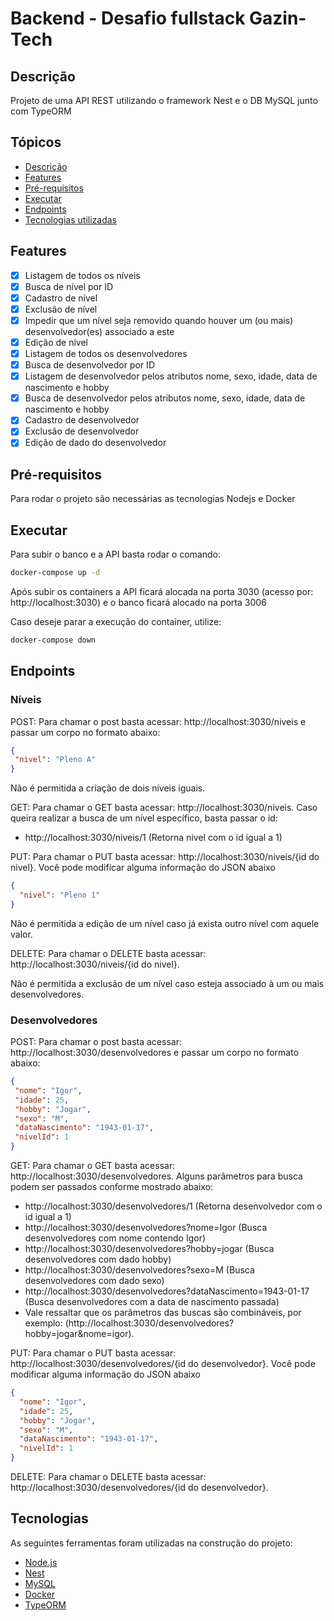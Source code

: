 # Backend - Desafio fullstack Gazin-Tech

## Descrição

<p>Projeto de uma API REST utilizando o framework Nest e o DB MySQL junto com TypeORM</p>

## Tópicos

<!--ts-->

- [Descrição](#descrição)
- [Features](#features)
- [Pré-requisitos](#pré-requisitos)
- [Executar](#executar)
- [Endpoints](#endpoints)
- [Tecnologias utilizadas](#tecnologias)
<!--te-->

## Features

- [x] Listagem de todos os níveis
- [x] Busca de nível por ID
- [x] Cadastro de nível
- [x] Exclusão de nível
- [x] Impedir que um nível seja removido quando houver um (ou mais) desenvolvedor(es) associado a este
- [x] Edição de nível
- [x] Listagem de todos os desenvolvedores
- [x] Busca de desenvolvedor por ID
- [x] Listagem de desenvolvedor pelos atributos nome, sexo, idade, data de nascimento e hobby
- [x] Busca de desenvolvedor pelos atributos nome, sexo, idade, data de nascimento e hobby
- [x] Cadastro de desenvolvedor
- [x] Exclusão de desenvolvedor
- [x] Edição de dado do desenvolvedor

## Pré-requisitos

<p>Para rodar o projeto são necessárias as tecnologias Nodejs e Docker</p>

## Executar

<p>Para subir o banco e a API basta rodar o comando:</p>

```bash
docker-compose up -d
```

<p>Após subir os containers a API ficará alocada na porta 3030 (acesso por: http://localhost:3030) e o banco ficará alocado na porta 3006 </p>

<p>Caso deseje parar a execução do container, utilize:</p>

```bash
docker-compose down
```

## Endpoints

### Níveis

<p> POST:  Para chamar o post basta acessar:  http://localhost:3030/niveis e passar um corpo no formato abaixo:<p>  
  
 ```json
{
  "nivel": "Pleno A"
}
``` 
Não é permitida a criação de dois níveis iguais.

<p> GET: Para chamar o GET basta acessar:  http://localhost:3030/niveis. Caso queira realizar a busca de um nível específico, basta passar o id:<p>

- http://localhost:3030/niveis/1 (Retorna nivel com o id igual a 1)

<p> PUT: Para chamar o PUT basta acessar:  http://localhost:3030/niveis/{id do nivel}. Você pode modificar alguma informação do JSON abaixo<p>

```json
{
  "nivel": "Pleno 1"
}
```

Não é permitida a edição de um nível caso já exista outro nível com aquele valor.

<p> DELETE: Para chamar o DELETE basta acessar:  http://localhost:3030/niveis/{id do nivel}.<p>
Não é permitida a exclusão de um nível caso esteja associado à um ou mais desenvolvedores.

### Desenvolvedores

<p> POST:  Para chamar o post basta acessar:  http://localhost:3030/desenvolvedores e passar um corpo no formato abaixo:<p>  
  
 ```json
{
  "nome": "Igor",
  "idade": 25,
  "hobby": "Jogar",
  "sexo": "M",
  "dataNascimento": "1943-01-17",
  "nivelId": 1
}
``` 
<p> GET: Para chamar o GET basta acessar:  http://localhost:3030/desenvolvedores. Alguns parâmetros para busca podem ser passados conforme mostrado abaixo:<p>

- http://localhost:3030/desenvolvedores/1 (Retorna desenvolvedor com o id igual a 1)
- http://localhost:3030/desenvolvedores?nome=Igor (Busca desenvolvedores com nome contendo Igor)
- http://localhost:3030/desenvolvedores?hobby=jogar (Busca desenvolvedores com dado hobby)
- http://localhost:3030/desenvolvedores?sexo=M (Busca desenvolvedores com dado sexo)
- http://localhost:3030/desenvolvedores?dataNascimento=1943-01-17 (Busca desenvolvedores com a data de nascimento passada)
- Vale ressaltar que os parâmetros das buscas são combináveis, por exemplo: (http://localhost:3030/desenvolvedores?hobby=jogar&nome=igor).

<p> PUT: Para chamar o PUT basta acessar:  http://localhost:3030/desenvolvedores/{id do desenvolvedor}. Você pode modificar alguma informação do JSON abaixo<p>

```json
{
  "nome": "Igor",
  "idade": 25,
  "hobby": "Jogar",
  "sexo": "M",
  "dataNascimento": "1943-01-17",
  "nivelId": 1
}
```

<p> DELETE: Para chamar o DELETE basta acessar:  http://localhost:3030/desenvolvedores/{id do desenvolvedor}.<p>

## Tecnologias

<p>As seguintes ferramentas foram utilizadas na construção do projeto:</p>

- [Node.js](https://nodejs.org/en/)
- [Nest](https://nestjs.com/)
- [MySQL](https://www.postgresql.org/)
- [Docker](https://www.docker.com/products/docker-desktop)
- [TypeORM](https://typeorm.io/)
